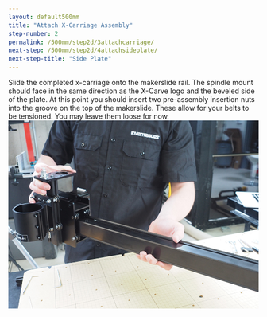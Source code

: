 ```yaml
---
layout: default500mm
title: "Attach X-Carriage Assembly"
step-number: 2
permalink: /500mm/step2d/3attachcarriage/
next-step: /500mm/step2d/4attachsideplate/
next-step-title: "Side Plate"
---
```



Slide the completed x-carriage onto the makerslide rail. The spindle mount should face in the same direction as the X-Carve logo and the beveled side of the plate. At this point you should insert two pre-assembly insertion nuts into the groove on the top of the makerslide. These allow for your belts to be tensioned. You may leave them loose for now.
<img src="../../step2/photo/P4210438jpg02.jpg">
